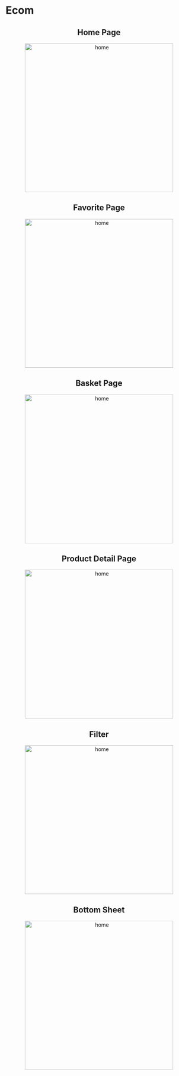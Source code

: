 # Ecom
<h2 align="center">Home Page</h2>

<p align="center">
  <img src="https://github.com/user-attachments/assets/a4ca5abb-e357-445f-87e7-49368169abb9" width="400" height="auto" alt="home">
</p>

<h2 align="center">Favorite Page</h2>

<p align="center">
  <img src="https://github.com/user-attachments/assets/d269fbda-adcc-43cc-ad39-16925c7d1e68" width="400" height="auto" alt="home">
</p>

<h2 align="center">Basket Page</h2>

<p align="center">
  <img src="https://github.com/user-attachments/assets/355a7ebf-a4e3-4ed4-9a2b-fff1045d84b6" width="400" height="auto" alt="home">
</p>

<h2 align="center">Product Detail Page</h2>

<p align="center">
  <img src="https://github.com/user-attachments/assets/328cb449-130e-4a9a-91a3-60cf01bb5db3" width="400" height="auto" alt="home">
</p>

<h2 align="center">Filter</h2>

<p align="center">
  <img src="https://github.com/user-attachments/assets/e89002df-3a08-46cc-acc0-d524675fb3e5" width="400" height="auto" alt="home">
</p>

<h2 align="center">Bottom Sheet</h2>

<p align="center">
  <img src="https://github.com/user-attachments/assets/8f6629fc-5481-4345-9c1c-2fe00b299a15" width="400" height="auto" alt="home">
</p>






